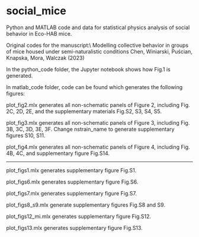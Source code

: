 # social_mice
Python and MATLAB code and data for statistical physics analysis of social behavior in Eco-HAB mice.

Original codes for the manuscript:\\
Modelling collective behavior in groups of mice housed under semi-naturalistic conditions 
Chen, Winiarski, Puścian, Knapska, Mora, Walczak (2023)

In the python_code folder, the Jupyter notebook shows how Fig.1 is generated.

In matlab_code folder, code can be found which generates the following figures:

plot_fig2.mlx
generates all non-schematic panels of Figure 2, including Fig. 2C, 2D, 2E,
and the supplementary materials Fig.S2, S3, S4, S5.

plot_fig3.mlx
generates all non-schematic panels of Figure 3, including Fig. 3B, 3C, 3D, 3E, 3F.
Change nstrain_name to generate supplementary figures S10, S11.

plot_fig4.mlx
generates all non-schematic panels of Figure 4, including Fig. 4B, 4C, and supplementary figure Fig.S14.

--- 
plot_figs1.mlx
generates supplementary figure Fig.S1.

plot_figs6.mlx
generates supplementary figure Fig.S6.

plot_figs7.mlx
generates supplementary figure Fig.S7.

plot_figs8_s9.mlx
generate supplementary figures Fig.S8 and S9.

plot_figs12_mi.mlx
generates supplementary figure Fig.S12.

plot_figs13.mlx
generates supplementary figure Fig.S13.
